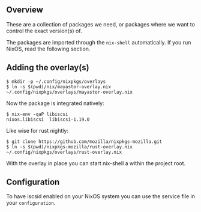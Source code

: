 ## Overview

These are a collection of packages we need, or packages where we
want to control the exact version(s) of.

The packages are imported through the `nix-shell` automatically. If you
run NixOS, read the following section.

## Adding the overlay(s)
```
$ mkdir -p ~/.config/nixpkgs/overlays
$ ln -s $(pwd)/nix/mayastor-overlay.nix ~/.config/nixpkgs/overlays/mayastor-overlay.nix
```

Now the package is integrated natively:

```
$ nix-env -qaP libiscsi
nixos.libiscsi  libiscsi-1.19.0
```

Like wise for rust nightly:

```
$ git clone https://github.com/mozilla/nixpkgs-mozilla.git
$ ln -s $(pwd)/nixpkgs-mozilla/rust-overlay.nix ~/.config/nixpkgs/overlays/rust-overlay.nix
```

With the overlay in place you can start nix-shell a within the project root.

## Configuration

To have iscsid enabled on your NixOS system you can use the service file
in your `configuration`.



